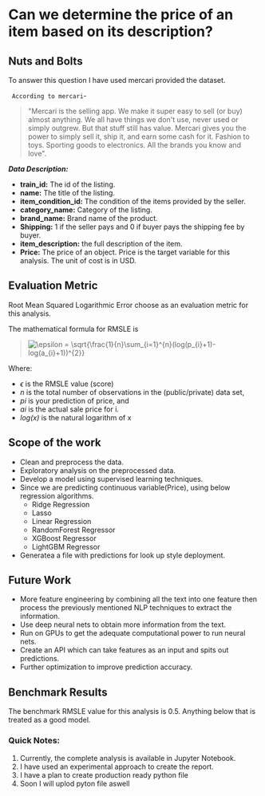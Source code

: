 # Can we determine the price of an item based on its description?

## Nuts and Bolts
To answer this question I have used mercari provided the dataset. <br>

` According to mercari`- 
 > "Mercari is the selling app. We make it super easy to sell (or buy) almost anything. We all have things we don't use, never used or simply outgrew. But that stuff still has value. Mercari gives you the power to simply sell it, ship it, and earn some cash for it. Fashion to toys. Sporting goods to electronics. All the brands you know and love".<br>

***Data Description:***

- **train_id:** The id of the listing.
- **name:** The title of the listing. 
- **item_condition_id:** The condition of the items provided by the seller.
- **category_name:** Category of the listing.
- **brand_name:** Brand name of the product.
- **Shipping:** 1 if the seller pays and 0 if buyer pays the shipping fee by buyer.
- **item_description:** the full description of the item. 
- **Price:** The price of an object.  Price is the target variable for this analysis. The unit of cost is in USD. 


## Evaluation Metric
Root Mean Squared Logarithmic Error choose as an evaluation metric for this analysis.

The mathematical formula for RMSLE is

> <img src="https://latex.codecogs.com/png.latex?\bg_white&space;\epsilon&space;=&space;\sqrt{\frac{1}{n}\sum_{i=1}^{n}(log(p_{i}&plus;1)-log(a_{i}&plus;1))^{2}}" title="\epsilon = \sqrt{\frac{1}{n}\sum_{i=1}^{n}(log(p_{i}+1)-log(a_{i}+1))^{2}}" />

Where:
- *ϵ* is the RMSLE value (score)
- *n* is the total number of observations in the (public/private) data set,
- *pi* is your prediction of price, and
- *ai* is the actual sale price for i. 
- *log(x)* is the natural logarithm of x

## Scope of the work
* Clean and preprocess the data.
*  Exploratory analysis on the preprocessed data.
* Develop a model using supervised learning techniques.
* Since we are predicting continuous variable(Price), using below regression algorithms.
	- Ridge Regression
	- Lasso
	- Linear Regression
	- RandomForest Regressor
	- XGBoost Regressor
	- LightGBM Regressor
* Generatea a file with predictions for look up style deployment.

## Future Work
* More feature engineering by combining all the text into one feature then process the previously mentioned NLP techniques to extract the information.
* Use deep neural nets to obtain more information from the text.
* Run on GPUs to get the adequate computational power to run neural nets.
* Create an API which can take features as an input and spits out predictions.
* Further optimization to improve prediction accuracy.



## Benchmark Results
The benchmark RMSLE value for this analysis is 0.5. Anything below that is treated as a good model.

### Quick Notes:
 1) Currently, the complete analysis is available in Jupyter Notebook.
 2) I have used an experimental approach to create the report.
 3) I have a plan to create production ready python file
 4) Soon I will uplod pyton file aswell

